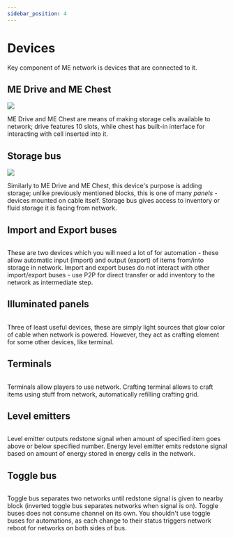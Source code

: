 ```yaml
---
sidebar_position: 4
---
```


# Devices

Key component of ME network is devices that are connected to it.

## ME Drive and ME Chest

<img src="https://cdn.jsdelivr.net/gh/Astralopedia/astralopedia-assets@main/images/ae2/me_chest_and_drive.png" />

ME Drive and ME Chest are means of making storage cells available to network; drive features 10 slots, while chest has built-in interface for interacting with cell inserted into it.

## Storage bus

<img src="https://cdn.jsdelivr.net/gh/Astralopedia/astralopedia-assets@main/images/ae2/storage_bus.png" />

Similarly to ME Drive and ME Chest, this device's purpose is adding storage; unlike previously mentioned blocks, this is one of many *panels* - devices mounted on cable itself. Storage bus gives access to inventory or fluid storage it is facing from network.

## Import and Export buses

<img src="" />

These are two devices which you will need a lot of for automation - these allow automatic input (import) and output (export) of items from/into storage in network.
Import and export buses do not interact with other import/export buses - use P2P for direct transfer or add inventory to the network as intermediate step.

## Illuminated panels

<img src="" />

Three of least useful devices, these are simply light sources that glow color of cable when network is powered. However, they act as crafting element for some other devices, like terminal.

## Terminals

<img src="" />

Terminals allow players to use network.
Crafting terminal allows to craft items using stuff from network, automatically refilling crafting grid.

## Level emitters

<img src="" />

Level emitter outputs redstone signal when amount of specified item goes above or below specified number.
Energy level emitter emits redstone signal based on amount of energy stored in energy cells in the network.

## Toggle bus

<img src="" />

Toggle bus separates two networks until redstone signal is given to nearby block (inverted toggle bus separates networks when signal is on). Toggle buses does not consume channel on its own.
You shouldn't use toggle buses for automations, as each change to their status triggers network reboot for networks on both sides of bus.